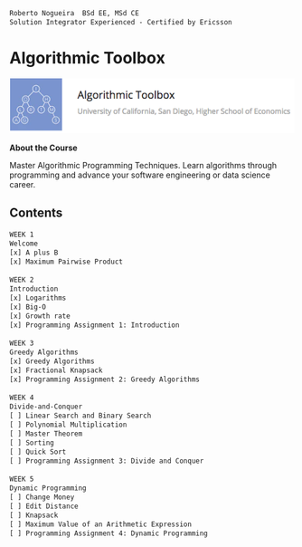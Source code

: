 ```
Roberto Nogueira  BSd EE, MSd CE
Solution Integrator Experienced - Certified by Ericsson
```

# Algorithmic Toolbox

![ebook_cover](images/algorithmic-toolbox.png)

**About the Course**

Master Algorithmic Programming Techniques. Learn algorithms through programming and advance your software engineering or data science career.

## Contents

```
WEEK 1
Welcome
[x] A plus B
[x] Maximum Pairwise Product

WEEK 2
Introduction
[x] Logarithms
[x] Big-O
[x] Growth rate
[x] Programming Assignment 1: Introduction

WEEK 3
Greedy Algorithms
[x] Greedy Algorithms
[x] Fractional Knapsack
[x] Programming Assignment 2: Greedy Algorithms

WEEK 4
Divide-and-Conquer
[ ] Linear Search and Binary Search
[ ] Polynomial Multiplication
[ ] Master Theorem
[ ] Sorting
[ ] Quick Sort
[ ] Programming Assignment 3: Divide and Conquer

WEEK 5
Dynamic Programming
[ ] Change Money
[ ] Edit Distance
[ ] Knapsack
[ ] Maximum Value of an Arithmetic Expression
[ ] Programming Assignment 4: Dynamic Programming
```


